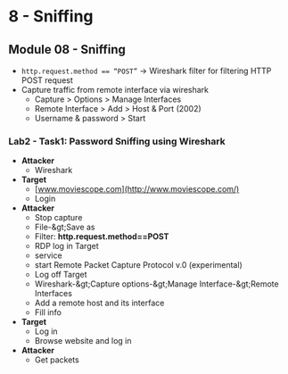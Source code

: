 # 8 - Sniffing

## Module 08 - Sniffing

* `http.request.method == “POST”` -> Wireshark filter for filtering HTTP POST request&#x20;
* Capture traffic from remote interface via wireshark
  * Capture > Options > Manage Interfaces&#x20;
  * Remote Interface > Add > Host &  Port (2002)
  * Username & password > Start

### **Lab2 - Task1: Password Sniffing using Wireshark**

* **Attacker**
  * Wireshark
* **Target**
  * [www.moviescope.com](http://www.moviescope.com/)
  * Login
* **Attacker**
  * Stop capture
  * File-\&gt;Save as
  * Filter: **http.request.method==POST**
  * RDP log in Target
  * service
  * start Remote Packet Capture Protocol v.0 (experimental)
  * Log off Target
  * Wireshark-\&gt;Capture options-\&gt;Manage Interface-\&gt;Remote Interfaces
  * Add a remote host and its interface
  * Fill info
* **Target**
  * Log in
  * Browse website and log in
* **Attacker**
  * Get packets
